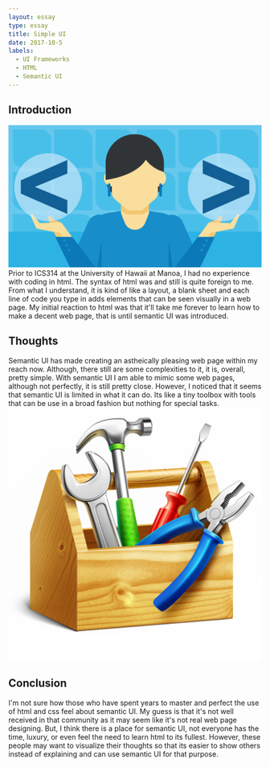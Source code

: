 ```yaml
---
layout: essay
type: essay
title: Simple UI
date: 2017-10-5
labels:
  - UI Frameworks
  - HTML
  - Semantic UI
---
```


## Introduction
<img class="ui small left floated rounded image" src="/images/html-for-beginners.jpg">
Prior to ICS314 at the University of Hawaii at Manoa, I had no experience with coding in html. The syntax of html was and still is quite foreign to me. From what I understand, it is kind of like a layout, a blank sheet and each line of code you type in adds elements that can be seen visually in a web page. My initial reaction to html was that it'll take me forever to learn how to make a decent web page, that is until semantic UI was introduced.

## Thoughts
Semantic UI has made creating an astheically pleasing web page within my reach now. Although, there still are some complexities to it, it is, overall, pretty simple. With semantic UI I am able to mimic some web pages, although not perfectly, it is still pretty close. However, I noticed that it seems that semantic UI is limited in what it can do. Its like a tiny toolbox with tools that can be use in a broad fashion but nothing for special tasks.<img class="ui small left floated rounded image" src="/images/toolbox.png">

## Conclusion
I'm not sure how those who have spent years to master and perfect the use of html and css feel about semantic UI. My guess is that it's not well received in that community as it may seem like it's not real web page designing. But, I think there is a place for semantic UI, not everyone has the time, luxury, or even feel the need to learn html to its fullest. However, these people may want to visualize their thoughts so that its easier to show others instead of explaining and can use semantic UI for that purpose. 
